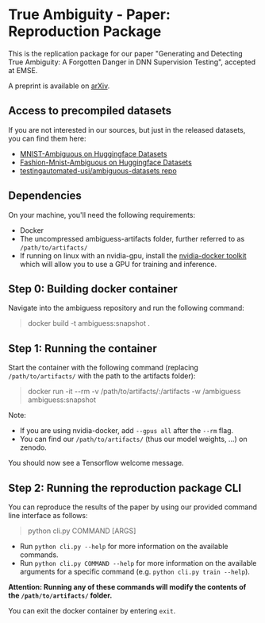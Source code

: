 # True Ambiguity - Paper: Reproduction Package
This is the replication package for our paper "Generating and Detecting True Ambiguity: A Forgotten Danger in DNN Supervision Testing", accepted at EMSE.

A preprint is available on [arXiv](https://arxiv.org/abs/2207.10495).

## Access to precompiled datasets
If you are not interested in our sources, but just in the released datasets, you can find them here:
- [MNIST-Ambiguous on Huggingface Datasets](https://huggingface.co/datasets/mweiss/mnist_ambiguous)
- [Fashion-Mnist-Ambiguous on Huggingface Datasets](https://huggingface.co/datasets/mweiss/fashion_mnist_ambiguous)
- [testingautomated-usi/ambiguous-datasets repo](https://github.com/testingautomated-usi/ambiguous-datasets)

## Dependencies
On your machine, you'll need the following requirements:
- Docker
- The uncompressed ambiguess-artifacts folder, further referred to as `/path/to/artifacts/`
- If running on linux with an nvidia-gpu, install the [nvidia-docker toolkit](https://github.com/NVIDIA/nvidia-docker)
  which will allow you to use a GPU for training and inference.

## Step 0: Building docker container
Navigate into the ambiguess repository and run the following command:
> docker build -t ambiguess:snapshot .

## Step 1: Running the container
Start the container with the following command (replacing `/path/to/artifacts/` with the path to the artifacts folder):
> docker run -it --rm -v /path/to/artifacts/:/artifacts -w /ambiguess ambiguess:snapshot

Note: 
- If you are using nvidia-docker, add `--gpus all` after the `--rm` flag.
- You can find our `/path/to/artifacts/` (thus our model weights, ...) on zenodo.

You should now see a Tensorflow welcome message.

## Step 2: Running the reproduction package CLI

You can reproduce the results of the paper by using our provided command line interface as follows:

> python cli.py COMMAND [ARGS]

- Run `python cli.py --help` for more information on the available commands.
- Run `python cli.py COMMAND --help` for more information on the available arguments for a specific command
(e.g. `python cli.py train --help`).

**Attention: Running any of these commands will modify the contents of the `/path/to/artifacts/` folder.**

You can exit the docker container by entering `exit`.
